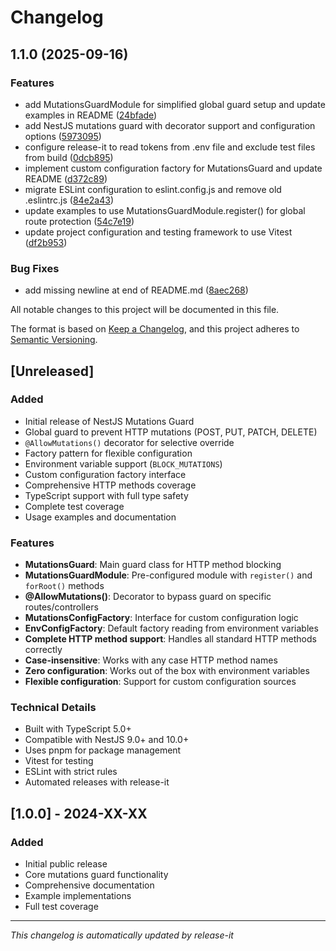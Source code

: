 # Changelog

## 1.1.0 (2025-09-16)

### Features

* add MutationsGuardModule for simplified global guard setup and update examples in README ([24bfade](https://github.com/tupe12334/nestjs-mutations-guard/commit/24bfadebcdc3890c8466af1d75657ada66f38fee))
* add NestJS mutations guard with decorator support and configuration options ([5973095](https://github.com/tupe12334/nestjs-mutations-guard/commit/597309517352e040b9c27528464ec0f9697816a2))
* configure release-it to read tokens from .env file and exclude test files from build ([0dcb895](https://github.com/tupe12334/nestjs-mutations-guard/commit/0dcb895e3e6dcb4bf5ef4932484f098b084f649a))
* implement custom configuration factory for MutationsGuard and update README ([d372c89](https://github.com/tupe12334/nestjs-mutations-guard/commit/d372c89187792f8750559656473c627232148f80))
* migrate ESLint configuration to eslint.config.js and remove old .eslintrc.js ([84e2a43](https://github.com/tupe12334/nestjs-mutations-guard/commit/84e2a434ab08624e7b00dbb02aee5a4feb51e897))
* update examples to use MutationsGuardModule.register() for global route protection ([54c7e19](https://github.com/tupe12334/nestjs-mutations-guard/commit/54c7e1949ab4501939077d2e034f3454504e9cd2))
* update project configuration and testing framework to use Vitest ([df2b953](https://github.com/tupe12334/nestjs-mutations-guard/commit/df2b953a61403edd9efa448cdbd707cbc085335c))

### Bug Fixes

* add missing newline at end of README.md ([8aec268](https://github.com/tupe12334/nestjs-mutations-guard/commit/8aec268922193a50c5f21c08a5ea0384d7877ea2))

All notable changes to this project will be documented in this file.

The format is based on [Keep a Changelog](https://keepachangelog.com/en/1.0.0/),
and this project adheres to [Semantic Versioning](https://semver.org/spec/v2.0.0.html).

## [Unreleased]

### Added
- Initial release of NestJS Mutations Guard
- Global guard to prevent HTTP mutations (POST, PUT, PATCH, DELETE)
- `@AllowMutations()` decorator for selective override
- Factory pattern for flexible configuration
- Environment variable support (`BLOCK_MUTATIONS`)
- Custom configuration factory interface
- Comprehensive HTTP methods coverage
- TypeScript support with full type safety
- Complete test coverage
- Usage examples and documentation

### Features
- **MutationsGuard**: Main guard class for HTTP method blocking
- **MutationsGuardModule**: Pre-configured module with `register()` and `forRoot()` methods
- **@AllowMutations()**: Decorator to bypass guard on specific routes/controllers
- **MutationsConfigFactory**: Interface for custom configuration logic
- **EnvConfigFactory**: Default factory reading from environment variables
- **Complete HTTP method support**: Handles all standard HTTP methods correctly
- **Case-insensitive**: Works with any case HTTP method names
- **Zero configuration**: Works out of the box with environment variables
- **Flexible configuration**: Support for custom configuration sources

### Technical Details
- Built with TypeScript 5.0+
- Compatible with NestJS 9.0+ and 10.0+
- Uses pnpm for package management
- Vitest for testing
- ESLint with strict rules
- Automated releases with release-it

## [1.0.0] - 2024-XX-XX

### Added
- Initial public release
- Core mutations guard functionality
- Comprehensive documentation
- Example implementations
- Full test coverage

---

*This changelog is automatically updated by release-it*
